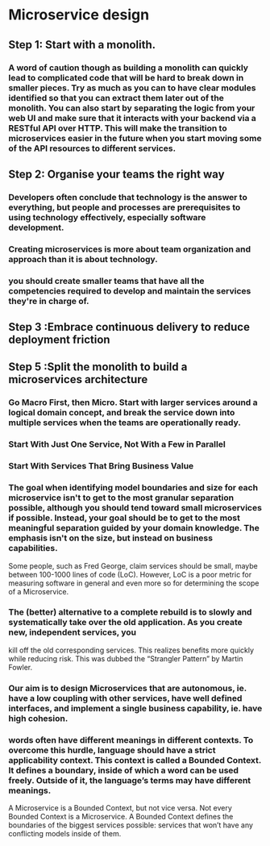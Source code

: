 # Microservice design

## Step 1: Start with a monolith. <br>

### A word of caution though as building a monolith can quickly lead to complicated code that will be hard to break down in smaller pieces. Try as much as you can to have clear modules identified so that you can extract them later out of the monolith. You can also start by separating the logic from your web UI and make sure that it interacts with your backend via a RESTful API over HTTP. This will make the transition to microservices easier in the future when you start moving some of the API resources to different services.

## Step 2: Organise your teams the right way

### Developers often conclude that technology is the answer to everything, but people and processes are prerequisites to using technology effectively, especially software development.

### Creating microservices is more about team organization and approach than it is about technology.

### you should create smaller teams that have all the competencies required to develop and maintain the services they're in charge of. 

## Step 3 :Embrace continuous delivery to reduce deployment friction


## Step 5 :Split the monolith to build a microservices architecture

### Go Macro First, then Micro. Start with larger services around a logical domain concept, and break the service down into multiple services when the teams are operationally ready.

### Start With Just One Service, Not With a Few in Parallel

### Start With Services That Bring Business Value

### The goal when identifying model boundaries and size for each microservice isn't to get to the most granular separation possible, although you should tend toward small microservices if possible. Instead, your goal should be to get to the most meaningful separation guided by your domain knowledge. The emphasis isn't on the size, but instead on business capabilities. 
Some people, such as Fred George, claim services should be small, maybe between 100-1000 lines of code (LoC). However, LoC is a poor metric for measuring software in general and even more so for determining the scope of a Microservice. 

### The (better) alternative to a complete rebuild is to slowly and systematically take over the old application. As you create new, independent services, you 
kill off the old corresponding services. This realizes benefits more quickly while reducing risk. This was dubbed the “Strangler Pattern” by Martin Fowler. 

### Our aim is to design Microservices that are autonomous, ie. have a low coupling with other services, have well defined interfaces, and implement a single business capability, ie. have high cohesion.

### words often have different meanings in different contexts. To overcome this hurdle, language should have a strict applicability context. This context is called a Bounded Context. It defines a boundary, inside of which a word can be used freely. Outside of it, the language’s terms may have different meanings.
A Microservice is a Bounded Context, but not vice versa. Not every Bounded Context is a Microservice. A Bounded Context defines the boundaries of the biggest services possible: services that won’t have any conflicting models inside of them.


